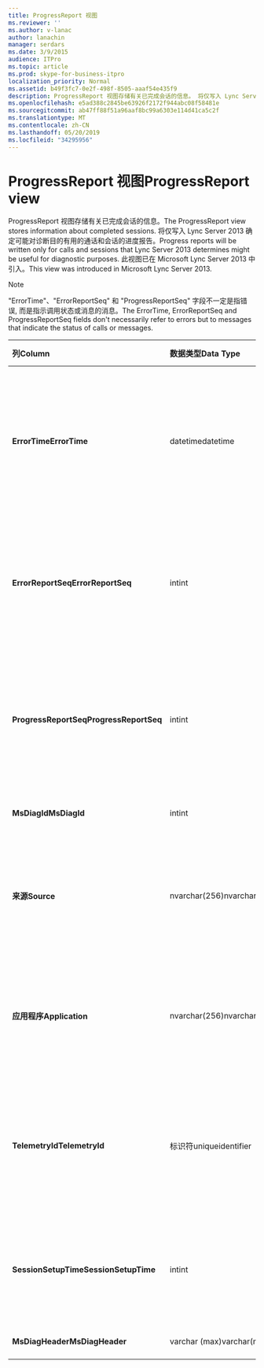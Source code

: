 ```yaml
---
title: ProgressReport 视图
ms.reviewer: ''
ms.author: v-lanac
author: lanachin
manager: serdars
ms.date: 3/9/2015
audience: ITPro
ms.topic: article
ms.prod: skype-for-business-itpro
localization_priority: Normal
ms.assetid: b49f3fc7-0e2f-498f-8505-aaaf54e435f9
description: ProgressReport 视图存储有关已完成会话的信息。 将仅写入 Lync Server 2013 确定可能对诊断目的有用的通话和会话的进度报告。 此视图已在 Microsoft Lync Server 2013 中引入。
ms.openlocfilehash: e5ad388c2845be63926f2172f944abc08f58481e
ms.sourcegitcommit: ab47ff88f51a96aaf8bc99a6303e114d41ca5c2f
ms.translationtype: MT
ms.contentlocale: zh-CN
ms.lasthandoff: 05/20/2019
ms.locfileid: "34295956"
---
```

# <a name="progressreport-view"></a><span data-ttu-id="1e194-105">ProgressReport 视图</span><span class="sxs-lookup"><span data-stu-id="1e194-105">ProgressReport view</span></span>
 
<span data-ttu-id="1e194-106">ProgressReport 视图存储有关已完成会话的信息。</span><span class="sxs-lookup"><span data-stu-id="1e194-106">The ProgressReport view stores information about completed sessions.</span></span> <span data-ttu-id="1e194-107">将仅写入 Lync Server 2013 确定可能对诊断目的有用的通话和会话的进度报告。</span><span class="sxs-lookup"><span data-stu-id="1e194-107">Progress reports will be written only for calls and sessions that Lync Server 2013 determines might be useful for diagnostic purposes.</span></span> <span data-ttu-id="1e194-108">此视图已在 Microsoft Lync Server 2013 中引入。</span><span class="sxs-lookup"><span data-stu-id="1e194-108">This view was introduced in Microsoft Lync Server 2013.</span></span>
  
> [!NOTE]
> <span data-ttu-id="1e194-109">"ErrorTime"、"ErrorReportSeq" 和 "ProgressReportSeq" 字段不一定是指错误, 而是指示调用状态或消息的消息。</span><span class="sxs-lookup"><span data-stu-id="1e194-109">The ErrorTime, ErrorReportSeq and ProgressReportSeq fields don't necessarily refer to errors but to messages that indicate the status of calls or messages.</span></span> 
  
|<span data-ttu-id="1e194-110">**列**</span><span class="sxs-lookup"><span data-stu-id="1e194-110">**Column**</span></span>|<span data-ttu-id="1e194-111">**数据类型**</span><span class="sxs-lookup"><span data-stu-id="1e194-111">**Data Type**</span></span>|<span data-ttu-id="1e194-112">**详细信息**</span><span class="sxs-lookup"><span data-stu-id="1e194-112">**Details**</span></span>|
|:-----|:-----|:-----|
|<span data-ttu-id="1e194-113">**ErrorTime**</span><span class="sxs-lookup"><span data-stu-id="1e194-113">**ErrorTime**</span></span> <br/> |<span data-ttu-id="1e194-114">datetime</span><span class="sxs-lookup"><span data-stu-id="1e194-114">datetime</span></span>  <br/> |<span data-ttu-id="1e194-115">出现错误的时间。</span><span class="sxs-lookup"><span data-stu-id="1e194-115">Time of error occurred.</span></span> <span data-ttu-id="1e194-116">与 ErrorReportSeq 结合使用以唯一标识错误。</span><span class="sxs-lookup"><span data-stu-id="1e194-116">Used in conjunction with ErrorReportSeq to uniquely identify an error.</span></span>  <br/> |
|<span data-ttu-id="1e194-117">**ErrorReportSeq**</span><span class="sxs-lookup"><span data-stu-id="1e194-117">**ErrorReportSeq**</span></span> <br/> |<span data-ttu-id="1e194-118">int</span><span class="sxs-lookup"><span data-stu-id="1e194-118">int</span></span>  <br/> |<span data-ttu-id="1e194-119">标识错误的 ID 号。</span><span class="sxs-lookup"><span data-stu-id="1e194-119">ID number to identify the error.</span></span> <span data-ttu-id="1e194-120">与 ErrorTime 结合使用以唯一标识错误。</span><span class="sxs-lookup"><span data-stu-id="1e194-120">Used in conjunction with ErrorTime to uniquely identify an error.</span></span>  <br/> |
|<span data-ttu-id="1e194-121">**ProgressReportSeq**</span><span class="sxs-lookup"><span data-stu-id="1e194-121">**ProgressReportSeq**</span></span> <br/> |<span data-ttu-id="1e194-122">int</span><span class="sxs-lookup"><span data-stu-id="1e194-122">int</span></span>  <br/> |<span data-ttu-id="1e194-123">标识进度报表的 ID。</span><span class="sxs-lookup"><span data-stu-id="1e194-123">ID to identify the progress report.</span></span> <span data-ttu-id="1e194-124">用于区分同一错误报告的进度报告。</span><span class="sxs-lookup"><span data-stu-id="1e194-124">Used to distinguish progress reports of the same error report.</span></span>  <br/> |
|<span data-ttu-id="1e194-125">**MsDiagId**</span><span class="sxs-lookup"><span data-stu-id="1e194-125">**MsDiagId**</span></span> <br/> |<span data-ttu-id="1e194-126">int</span><span class="sxs-lookup"><span data-stu-id="1e194-126">int</span></span>  <br/> |<span data-ttu-id="1e194-127">错误报告的诊断 ID。</span><span class="sxs-lookup"><span data-stu-id="1e194-127">Diagnostic ID for the error report.</span></span>  <br/> |
|<span data-ttu-id="1e194-128">**来源**</span><span class="sxs-lookup"><span data-stu-id="1e194-128">**Source**</span></span> <br/> |<span data-ttu-id="1e194-129">nvarchar(256)</span><span class="sxs-lookup"><span data-stu-id="1e194-129">nvarchar(256)</span></span>  <br/> |<span data-ttu-id="1e194-130">产生错误的服务器的名称 (如果报表是从服务器组件发送的)。</span><span class="sxs-lookup"><span data-stu-id="1e194-130">Name of server that originated the error (if report was sent from a server component).</span></span>  <br/> |
|<span data-ttu-id="1e194-131">**应用程序**</span><span class="sxs-lookup"><span data-stu-id="1e194-131">**Application**</span></span> <br/> |<span data-ttu-id="1e194-132">nvarchar(256)</span><span class="sxs-lookup"><span data-stu-id="1e194-132">nvarchar(256)</span></span>  <br/> |<span data-ttu-id="1e194-133">发出错误的应用程序的名称 (如果报表是从服务器组件发送的)。</span><span class="sxs-lookup"><span data-stu-id="1e194-133">Name of application that originated the error (if report was sent from a server component).</span></span>  <br/> |
|<span data-ttu-id="1e194-134">**TelemetryId**</span><span class="sxs-lookup"><span data-stu-id="1e194-134">**TelemetryId**</span></span> <br/> |<span data-ttu-id="1e194-135">标识符</span><span class="sxs-lookup"><span data-stu-id="1e194-135">uniqueidentifier</span></span>  <br/> |<span data-ttu-id="1e194-136">关联会议中涉及的不同组件的加入时间信息的唯一标识符。</span><span class="sxs-lookup"><span data-stu-id="1e194-136">Unique identifier correlating join time information for the different components involved in a conference.</span></span>  <br/> |
|<span data-ttu-id="1e194-137">**SessionSetupTime**</span><span class="sxs-lookup"><span data-stu-id="1e194-137">**SessionSetupTime**</span></span> <br/> |<span data-ttu-id="1e194-138">int</span><span class="sxs-lookup"><span data-stu-id="1e194-138">int</span></span>  <br/> |<span data-ttu-id="1e194-139">特定组件加入会议所需的时间 (以毫秒为单位)。</span><span class="sxs-lookup"><span data-stu-id="1e194-139">Time (in milliseconds) required for a specific component to join a conference.</span></span>  <br/> |
|<span data-ttu-id="1e194-140">**MsDiagHeader**</span><span class="sxs-lookup"><span data-stu-id="1e194-140">**MsDiagHeader**</span></span> <br/> |<span data-ttu-id="1e194-141">varchar (max)</span><span class="sxs-lookup"><span data-stu-id="1e194-141">varchar(max)</span></span>  <br/> |<span data-ttu-id="1e194-142">其他错误信息。</span><span class="sxs-lookup"><span data-stu-id="1e194-142">Additional error information.</span></span>  <br/> |
   

